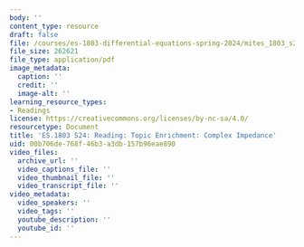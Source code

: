 ```yaml
---
body: ''
content_type: resource
draft: false
file: /courses/es-1803-differential-equations-spring-2024/mites_1803_s24_complex_impedance.pdf
file_size: 262621
file_type: application/pdf
image_metadata:
  caption: ''
  credit: ''
  image-alt: ''
learning_resource_types:
- Readings
license: https://creativecommons.org/licenses/by-nc-sa/4.0/
resourcetype: Document
title: 'ES.1803 S24: Reading: Topic Enrichment: Complex Impedance'
uid: 00b706de-768f-46b3-a3db-157b96eae890
video_files:
  archive_url: ''
  video_captions_file: ''
  video_thumbnail_file: ''
  video_transcript_file: ''
video_metadata:
  video_speakers: ''
  video_tags: ''
  youtube_description: ''
  youtube_id: ''
---
```

